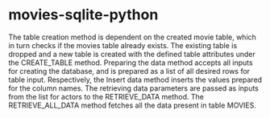 # movies-sqlite-python

The table creation method is dependent on the created movie table, which in turn checks if the movies table already exists. The existing table is dropped and a new table is created with the defined table attributes under the CREATE_TABLE method.
Preparing the data method accepts all inputs for creating the database, and is prepared as a list of all desired rows for table input.
Respectively, the Insert data method inserts the values prepared for the column names.
The retrieving data parameters are passed as inputs from the list for actors to the RETRIEVE_DATA method.
The RETRIEVE_ALL_DATA method fetches all the data present in table MOVIES.
